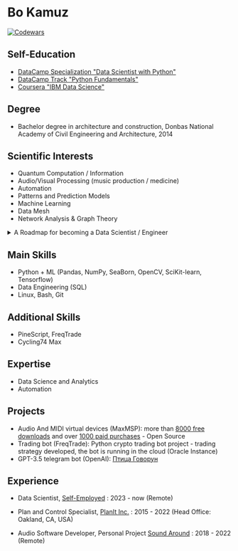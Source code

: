 # Bo Kamuz

<!--
**bkamuz/bkamuz** is a ✨ _special_ ✨ repository because its `README.md` (this file) appears on your GitHub profile.

Here are some ideas to get you started:

- 🔭 I’m currently working on ...
- 🌱 I’m currently learning ...
- 👯 I’m looking to collaborate on ...
- 🤔 I’m looking for help with ...
- 💬 Ask me about ...
- 📫 How to reach me: ...
- 😄 Pronouns: ...
- ⚡ Fun fact: ...
-->

[![Codewars](https://www.codewars.com/users/bkamuz/badges/large)](https://www.codewars.com/users/bkamuz)

## Self-Education

* [DataCamp Specialization "Data Scientist with Python"](https://www.datacamp.com/profile/bkamuz)
* [DataCamp Track "Python Fundamentals"](https://www.datacamp.com/profile/bkamuz)
* [Coursera "IBM Data Science"](https://coursera.org/share/fc6414fbd3299902d096e489e1d00161)

## Degree

* Bachelor degree in architecture and construction, Donbas National Academy of Civil Engineering and Architecture, 2014

## Scientific Interests

* Quantum Computation / Information
* Audio/Visual Processing (music production / medicine)
* Automation
* Patterns and Prediction Models
* Machine Learning
* Data Mesh
* Network Analysis & Graph Theory

<p>
<details>
<summary>A Roadmap for becoming a Data Scientist / Engineer</summary>
  
I've been working in civil and industrial design using BIM technologies since 2015.
My work has been indirectly related to Python programming language mainly to automate routine work.
Due to the fact that I do not see for myself a further way as a BIM specialist, I decided to change the field of activity to a more interesting and promising.
After some research - possible directions of development that I'm interested in are DevOps and Data Science\Engineering.
After I've talked with practicing people in programming I've made my own RoadMap according to their recommendations.

[Roadmap X-mind link](https://xmind.works/share/ESvOuG73) (or see saved Roadmap image below)

<p>
<details>
<summary>Roadmap Image</summary>

![Roadmap](images/roadmap.png)

</details>
</p>

<p>
<details>
<summary>Research projects list</summary>

[Blured Photo Detection (link to kaggle)](https://www.kaggle.com/code/bkamuz/i-m-blur-v2/notebook)
[World Internet Access (link to datacamp)](https://app.datacamp.com/workspace/w/173f9d78-ec7b-497d-8d79-83a95b0b789c/edit)

or check [Github Repositories](https://github.com/bkamuz/data-science)

</details>
</p>

</details>
</p>
<!-- [A road-map for becoming a Data Scientist / Engineer](https://github.com/bkamuz/bkamuz/blob/main/ROADMAP.md) -->

## Main Skills

* Python + ML (Pandas, NumPy, SeaBorn, OpenCV, SciKit-learn, Tensorflow)
* Data Engineering (SQL)
* Linux, Bash, Git

## Additional Skills

* PineScript, FreqTrade
* Cycling74 Max

## Expertise

* Data Science and Analytics
* Automation

## Projects

* Audio And MIDI virtual devices (MaxMSP): more than [8000 free downloads](https://maxforlive.com/profile/user/zaSLON) and over [1000 paid purchases](https://soundaround.gumroad.com/) - Open Source
* Trading bot (FreqTrade): Python crypto trading bot project - trading strategy developed, the bot is running in the cloud (Oracle Instance)
* GPT-3.5 telegram bot (OpenAI): [Птица Говорун](https://t.me/chat_govorun_bot)

## Experience
<!-- <img style="test" src="https://gb.ru/favicon.ico" alt="alt text" width="50" height="15"> -->

* Data Scientist, [Self-Employed](https://www.notion.so/bkamuz/Kamuz-Bo-d3f0e69c00a941ac847ab8ff949d87e3) : 2023 - now (Remote)

* Plan and Control Specialist, [PlanIt Inc.](https://planit-inc.com/) : 2015 - 2022 (Head Office: Oakland, CA, USA)

* Audio Software Developer, Personal Project [Sound Around](http://bkamuz.tilda.ws/en/else) : 2018 - 2022 (Remote)
